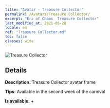 ```yaml
---
title: "Avatar - Treasure Collector"
permalink: /Avatars/Treasure Collector/
excerpt: "Era of Chaos  Treasure Collector"
last_modified_at: 2021-05-28
locale: en
ref: "Treasure Collector.md"
toc: false
classes: wide
---
```

 ![Treasure Collector](/images/a/avatarFrame_19.png)

## Details

 **Description:** Treasure Collector avatar frame 

 **Tips:** Available in the second week of the carnival 

 **Is available:**  + 


